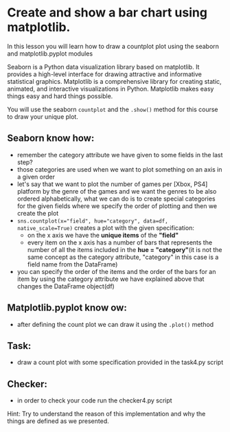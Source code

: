 # Create and show a bar chart using matplotlib.

In this lesson you will learn how to draw a countplot plot using the seaborn and matplotlib.pyplot modules

Seaborn is a Python data visualization library based on matplotlib. It provides a high-level interface for drawing attractive and informative statistical graphics.
Matplotlib is a comprehensive library for creating static, animated, and interactive visualizations in Python. Matplotlib makes easy things easy and hard things possible.

You will use the seaborn `countplot` and the `.show()` method for this course to draw your unique plot.

## Seaborn know how:
- remember the category attribute we have given to some fields in the last step?
- those categories are used when we want to plot something on an axis in a given order
- let's say that we want to plot the number of games per [Xbox, PS4] platform by the genre of the games and we want the genres
to be also ordered alphabetically, what we can do is to create special categories for the given fields where we specify the order
of plotting and then we create the plot
- `sns.countplot(x="field", hue="category", data=df, native_scale=True)` creates a plot with the given specification:
    - on the x axis we have the **unique items** of the **"field"**
    - every item on the x axis has a number of bars that represents the number of all the items included in 
    the **hue = "category"**(it is not the same concept as the category attribute, "category" in this case is a field name from the DataFrame)
- you can specify the order of the items and the order of the bars for an item by using the category attribute we have explained above
that changes the DataFrame object(df)

## Matplotlib.pyplot know ow:
- after defining the count plot we can draw it using the `.plot()` method

## Task:
- draw a count plot with some specification provided in the task4.py script

## Checker:
- in order to check your code run the checker4.py script

Hint: Try to understand the reason of this implementation and why the things are defined as we presented.
